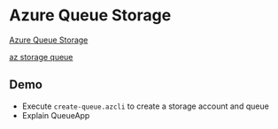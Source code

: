 # Azure Queue Storage

[Azure Queue Storage](https://docs.microsoft.com/en-us/azure/storage/queues/)

[az storage queue](https://docs.microsoft.com/en-us/cli/azure/storage/queue?view=azure-cli-latest)

## Demo

- Execute `create-queue.azcli` to create a storage account and queue
- Explain QueueApp
